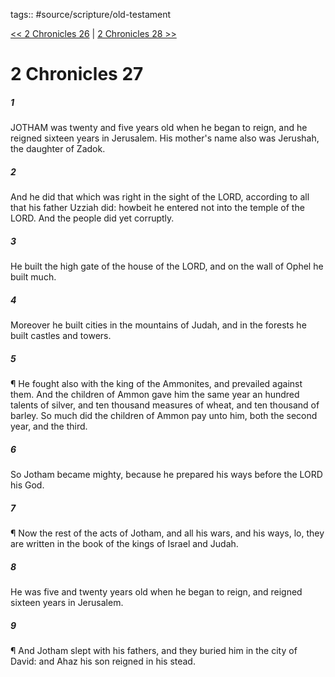 tags:: #source/scripture/old-testament

[<< 2 Chronicles 26](/Old_Testament/14_2_Chronicles/2_Chronicles_26.md) | [2 Chronicles 28 >>](/Old_Testament/14_2_Chronicles/2_Chronicles_28.md)

# 2 Chronicles 27

##### 1

JOTHAM was twenty and five years old when he began to reign, and he reigned sixteen years in Jerusalem. His mother's name also was Jerushah, the daughter of Zadok.

##### 2

And he did that which was right in the sight of the LORD, according to all that his father Uzziah did: howbeit he entered not into the temple of the LORD. And the people did yet corruptly.

##### 3

He built the high gate of the house of the LORD, and on the wall of Ophel he built much.

##### 4

Moreover he built cities in the mountains of Judah, and in the forests he built castles and towers.

##### 5

¶ He fought also with the king of the Ammonites, and prevailed against them. And the children of Ammon gave him the same year an hundred talents of silver, and ten thousand measures of wheat, and ten thousand of barley. So much did the children of Ammon pay unto him, both the second year, and the third.

##### 6

So Jotham became mighty, because he prepared his ways before the LORD his God.

##### 7

¶ Now the rest of the acts of Jotham, and all his wars, and his ways, lo, they are written in the book of the kings of Israel and Judah.

##### 8

He was five and twenty years old when he began to reign, and reigned sixteen years in Jerusalem.

##### 9

¶ And Jotham slept with his fathers, and they buried him in the city of David: and Ahaz his son reigned in his stead.
